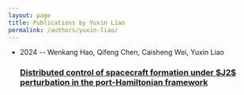 ```yaml
---
layout: page
title: Publications by Yuxin Liao
permalink: /authors/yuxin-liao/
---
```


<ul class="post-list">
<li><span class='post-meta'>2024 -- Wenkang Hao, Qifeng Chen, Caisheng Wei, Yuxin Liao</span><h3><a class='post-link' href='../../distributed-control-of-spacecraft-formation-under-j2-perturbation-in-the-port-hamiltonian-framework'>Distributed control of spacecraft formation under $J2$ perturbation in the port-Hamiltonian framework</a></h3></li>

</ul>
